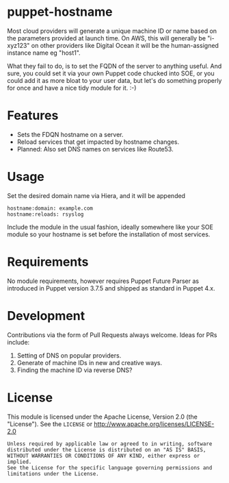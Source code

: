 # puppet-hostname

Most cloud providers will generate a unique machine ID or name based on the
parameters provided at launch time. On AWS, this will generally be "i-xyz123"
on other providers like Digital Ocean it will be the human-assigned instance
name eg "host1".

What they fail to do, is to set the FQDN of the server to anything useful. And
sure, you could set it via your own Puppet code chucked into SOE, or you could
add it as more bloat to your user data, but let's do something properly for
once and have a nice tidy module for it. :-)


# Features

* Sets the FDQN hostname on a server.
* Reload services that get impacted by hostname changes.
* Planned: Also set DNS names on services like Route53.


# Usage

Set the desired domain name via Hiera, and it will be appended

    hostname:domain: example.com
    hostname:reloads: rsyslog

Include the module in the usual fashion, ideally somewhere like your SOE module
so your hostname is set before the installation of most services.


# Requirements

No module requirements, however requires Puppet Future Parser as introduced in
Puppet version 3.7.5 and shipped as standard in Puppet 4.x.


# Development

Contributions via the form of Pull Requests always welcome. Ideas for PRs
include:

1. Setting of DNS on popular providers.
2. Generate of machine IDs in new and creative ways.
3. Finding the machine ID via reverse DNS?


# License

This module is licensed under the Apache License, Version 2.0 (the "License").
See the `LICENSE` or http://www.apache.org/licenses/LICENSE-2.0

    Unless required by applicable law or agreed to in writing, software
    distributed under the License is distributed on an "AS IS" BASIS,
    WITHOUT WARRANTIES OR CONDITIONS OF ANY KIND, either express or implied.
    See the License for the specific language governing permissions and
    limitations under the License.
